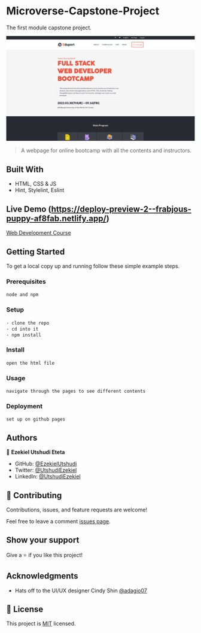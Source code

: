 
# Microverse-Capstone-Project
The first module capstone project.

![](img/demo.png)

> A webpage for online bootcamp with all the contents and instructors.

## Built With

- HTML, CSS & JS
- Hint, Stylelint, Eslint

## Live Demo (https://deploy-preview-2--frabjous-puppy-af8fab.netlify.app/)

[Web Development Course](https://ezekielutshudi.github.io/Microverse-Capstone-Project/)

## Getting Started

To get a local copy up and running follow these simple example steps.

### Prerequisites

```
node and npm
```

### Setup

```
- clone the repo
- cd into it
- npm install
```

### Install

```
open the html file
```

### Usage

```
navigate through the pages to see different contents
```

### Deployment

```
set up on github pages
```

## Authors

👤 **Ezekiel Utshudi Eteta**

- GitHub: [@EzekielUtshudi](https://github.com/EzekielUtshudi)
- Twitter: [@UtshudiEzekiel](https://twitter.com/UtshudiEzekiel)
- LinkedIn: [@UtshudiEzekiel](https://www.linkedin.com/in/ezekiel-utshudi-195782162/)

## 🤝 Contributing

Contributions, issues, and feature requests are welcome!

Feel free to leave a comment [issues page](https://github.com/EzekielUtshudi/Microverse-Capstone-Project/issues).

## Show your support

Give a ⭐️ if you like this project!

## Acknowledgments

- Hats off to the UI/UX designer Cindy Shin [@adagio07](https://www.behance.net/adagio07)

## 📝 License

This project is [MIT](./MIT.md) licensed. 



